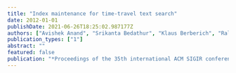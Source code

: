 ```yaml
---
title: "Index maintenance for time-travel text search"
date: 2012-01-01
publishDate: 2021-06-26T18:25:02.987177Z
authors: ["Avishek Anand", "Srikanta Bedathur", "Klaus Berberich", "Ralf Schenkel"]
publication_types: ["1"]
abstract: ""
featured: false
publication: "*Proceedings of the 35th international ACM SIGIR conference on Research and development in information retrieval*"
---
```



